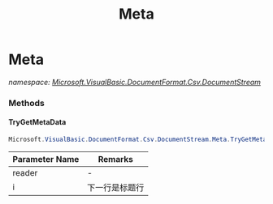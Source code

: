 ﻿---
title: Meta
---

# Meta
_namespace: [Microsoft.VisualBasic.DocumentFormat.Csv.DocumentStream](N-Microsoft.VisualBasic.DocumentFormat.Csv.DocumentStream.html)_



### Methods

#### TryGetMetaData
```csharp
Microsoft.VisualBasic.DocumentFormat.Csv.DocumentStream.Meta.TryGetMetaData(Microsoft.VisualBasic.DocumentFormat.Csv.DocumentStream.File,System.Int32@)
```


|Parameter Name|Remarks|
|--------------|-------|
|reader|-|
|i|下一行是标题行|





